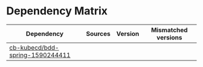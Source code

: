 # Dependency Matrix

Dependency | Sources | Version | Mismatched versions
---------- | ------- | ------- | -------------------
[cb-kubecd/bdd-spring-1590244411](https://github.com/cb-kubecd/bdd-spring-1590244411.git) |  | []() | 

